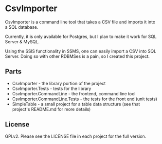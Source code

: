 CsvImporter
=

CsvImporter is a command line tool that takes a CSV file and imports it into a SQL database.

Currently, it is only available for Postgres, but I plan to make it work for SQL Server & MySQL.

Using the SSIS functionality in SSMS, one can easily import a CSV into SQL Server. Doing so with other RDBMSes is a pain, so I created this project.

Parts
-

- CsvImporter - the library portion of the project
- CsvImporter.Tests - tests for the library
- CsvImporter.CommandLine - the frontend, command line tool
- CsvImporter.CommandLine.Tests - the tests for the front end (unit tests)
- SimpleTable - a small project for a table data structure (see that project's README.md for more details)

License
-

GPLv2. Please see the LICENSE file in each project for the full version.